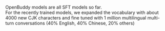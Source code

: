 
OpenBuddy models are all SFT models so far.  
For the recently trained models, we expanded the vocabulary with about 4000 new CJK characters and fine tuned with 1 million multilingual multi-turn conversations (40% English, 40% Chinese, 20% others)

